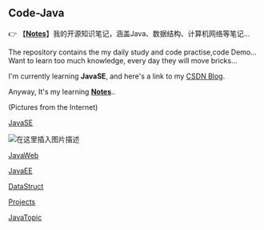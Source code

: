 ## Code-Java

👉 【[**Notes**](https://github.com/IQQcode/Notes)】我的开源知识笔记，涵盖Java、数据结构、计算机网络等笔记...

The repository contains the my daily study and code practise,code Demo...
﻿Want to learn too much knowledge, every day they will move bricks...

I'm currently learning **JavaSE**, and here's a link to my  [CSDN Blog](https://blog.csdn.net/weixin_43232955).

Anyway, It's my learning [**Notes**](https://github.com/IQQcode/Code-and-Notes/tree/master/Notes)..

(Pictures from the Internet)

[JavaSE](https://github.com/IQQcode/Code-Java/tree/master/JavaSE)

![在这里插入图片描述](https://img-blog.csdnimg.cn/20190823100530105.jpg?x-oss-process=image/watermark,type_ZmFuZ3poZW5naGVpdGk,shadow_10,text_aHR0cHM6Ly9ibG9nLmNzZG4ubmV0L3dlaXhpbl80MzIzMjk1NQ==,size_16,color_FFFFFF,t_70)

[JavaWeb](https://github.com/IQQcode/Code-Java/tree/master/JavaWeb)

[JavaEE](https://github.com/IQQcode/Code-Java/tree/master/Java%20EE)

[DataStruct](https://github.com/IQQcode/Code-Java/tree/master/Data%20Structure)

[Projects](https://github.com/IQQcode/Code-Java/tree/master/Projects)

[JavaTopic](https://github.com/IQQcode/Code-Java/tree/master/JavaTopic/)

